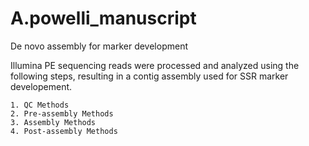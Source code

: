 # A.powelli_manuscript
De novo assembly for marker development

Illumina PE sequencing reads were processed and analyzed using the following steps, resulting in a contig assembly used for SSR marker developement.
```
1. QC Methods
2. Pre-assembly Methods
3. Assembly Methods
4. Post-assembly Methods
```
